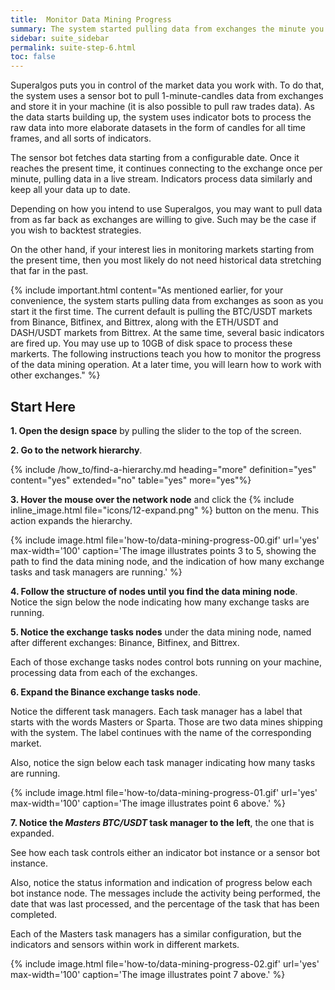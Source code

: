 ```yaml
---
title:  Monitor Data Mining Progress
summary: The system started pulling data from exchanges the minute you ran it the first time. Read on to learn the details.
sidebar: suite_sidebar
permalink: suite-step-6.html
toc: false
---
```


Superalgos puts you in control of the market data you work with. To do that, the system uses a <a data-toggle="tooltip" data-original-title="{{site.data.concepts.sensor_bot}}">sensor bot</a> to pull 1-minute-candles data from exchanges and store it in your machine (it is also possible to pull raw trades data). As the data starts building up, the system uses <a data-toggle="tooltip" data-original-title="{{site.data.concepts.indicator_bot}}">indicator bots</a> to process the raw data into more elaborate <a data-toggle="tooltip" data-original-title="{{site.data.concepts.dataset}}">datasets</a> in the form of candles for all time frames, and all sorts of indicators.

The sensor bot fetches data starting from a configurable date. Once it reaches the present time, it continues connecting to the exchange once per minute, pulling data in a live stream. Indicators process data similarly and keep all your data up to date.

Depending on how you intend to use Superalgos, you may want to pull data from as far back as exchanges are willing to give. Such may be the case if you wish to backtest strategies.

On the other hand, if your interest lies in monitoring markets starting from the present time, then you most likely do not need historical data stretching that far in the past.

{% include important.html content="As mentioned earlier, for your convenience, the system starts pulling data from exchanges as soon as you start it the first time. The current default is pulling the BTC/USDT markets from Binance, Bitfinex, and Bittrex, along with the ETH/USDT and DASH/USDT markets from Bittrex. At the same time, several basic indicators are fired up. You may use up to 10GB of disk space to process these markerts. The following instructions teach you how to monitor the progress of the data mining operation. At a later time, you will learn how to work with other exchanges." %}

## Start Here

**1. Open the design space** by pulling the slider to the top of the screen.

**2. Go to the <a data-toggle="tooltip" data-original-title="{{site.data.network.network}}">network hierarchy</a>**. 

{% include /how_to/find-a-hierarchy.md heading="more" definition="yes" content="yes" extended="no" table="yes" more="yes"%}

**3. Hover the mouse over the network <a data-toggle="tooltip" data-original-title="{{site.data.concepts.node}}">node</a>** and click the {% include inline_image.html file="icons/12-expand.png" %} button on the menu. This action expands the <a data-toggle="tooltip" data-original-title="{{site.data.concepts.hierarchy}}">hierarchy</a>.

{% include image.html file='how-to/data-mining-progress-00.gif' url='yes' max-width='100' caption='The image illustrates points 3 to 5, showing the path to find the data mining node, and the indication of how many exchange tasks and task managers are running.' %}

**4. Follow the <a data-toggle="tooltip" data-original-title="{{site.data.concepts.structure_of_nodes}}">structure of nodes</a> until you find the <a data-toggle="tooltip" data-original-title="{{site.data.network.data_mining}}">data mining</a> node**. Notice the sign below the node indicating how many <a data-toggle="tooltip" data-original-title="{{site.data.network.exchange_tasks}}">exchange tasks</a> are running. 

**5. Notice the <a data-toggle="tooltip" data-original-title="{{site.data.network.exchange_tasks}}">exchange tasks</a> nodes** under the data mining node, named after different exchanges: Binance, Bitfinex, and Bittrex.

Each of those exchange tasks nodes control bots running on your machine, processing data from each of the exchanges.

**6. Expand the Binance exchange tasks node**.

Notice the different <a data-toggle="tooltip" data-original-title="{{site.data.network.task_manager}}">task managers</a>. Each task manager has a label that starts with the words <a data-toggle="tooltip" data-original-title="{{site.data.concepts.masters_data_mine}}">Masters</a> or <a data-toggle="tooltip" data-original-title="{{site.data.concepts.sparta_data_mine}}">Sparta</a>. Those are two <a data-toggle="tooltip" data-original-title="{{site.data.data_mine.data_mine}}">data mines<a/> shipping with the system. The label continues with the name of the corresponding <a data-toggle="tooltip" data-original-title="{{site.data.crypto_ecosystem.market}}">market</a>.

Also, notice the sign below each task manager indicating how many <a data-toggle="tooltip" data-original-title="{{site.data.network.task}}">tasks</a> are running.

{% include image.html file='how-to/data-mining-progress-01.gif' url='yes' max-width='100' caption='The image illustrates point 6 above.' %}

**7. Notice the *Masters BTC/USDT* task manager to the left**, the one that is expanded. 

See how each task controls either an <a data-toggle="tooltip" data-original-title="{{site.data.network.indicator_bot_instance}}">indicator bot instance</a> or a <a data-toggle="tooltip" data-original-title="{{site.data.network.sensor_bot_instance}}">sensor bot instance</a>. 

Also, notice the status information and indication of progress below each bot instance node. The messages include the activity being performed, the date that was last processed, and the percentage of the task that has been completed. 

Each of the Masters task managers has a similar configuration, but the indicators and sensors within work in different markets.

{% include image.html file='how-to/data-mining-progress-02.gif' url='yes' max-width='100' caption='The image illustrates point 7 above.' %}